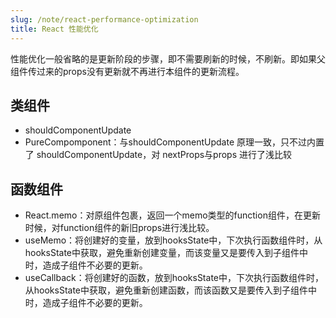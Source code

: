```yaml
---
slug: /note/react-performance-optimization
title: React 性能优化
---
```

性能优化一般省略的是更新阶段的步骤，即不需要刷新的时候，不刷新。即如果父组件传过来的props没有更新就不再进行本组件的更新流程。

## 类组件

- shouldComponentUpdate
- PureCompomponent：与shouldComponentUpdate 原理一致，只不过内置了 shouldComponentUpdate，对 nextProps与props 进行了浅比较

## 函数组件
- React.memo：对原组件包裹，返回一个memo类型的function组件，在更新时候，对function组件的新旧props进行浅比较。
- useMemo：将创建好的变量，放到hooksState中，下次执行函数组件时，从hooksState中获取，避免重新创建变量，而该变量又是要传入到子组件中时，造成子组件不必要的更新。
- useCallback：将创建好的函数，放到hooksState中，下次执行函数组件时，从hooksState中获取，避免重新创建函数，而该函数又是要传入到子组件中时，造成子组件不必要的更新。
